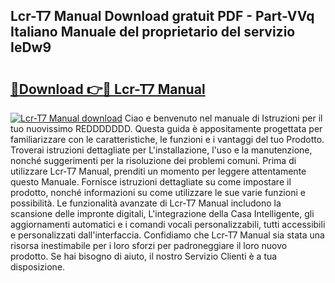 ## Lcr-T7 Manual Download gratuit PDF - Part-VVq Italiano Manuale del proprietario del servizio IeDw9

# <h2><a href="http://dfgjzf6.blite.top/?on=Lcr-T7+Manual">🔗Download 👉🔴 Lcr-T7 Manual</a></h2>

[![Lcr-T7 Manual download](https://i.imgur.com/lujVjoI.png)](http://dfgjzf6.blite.top/?on=Lcr-T7+Manual)
Ciao e benvenuto nel manuale di Istruzioni per il tuo nuovissimo REDDDDDDD. Questa guida è appositamente progettata per familiarizzare con le caratteristiche, le funzioni e i vantaggi del tuo Prodotto. Troverai istruzioni dettagliate per L'installazione, l'uso e la manutenzione, nonché suggerimenti per la risoluzione dei problemi comuni. Prima di utilizzare Lcr-T7 Manual, prenditi un momento per leggere attentamente questo Manuale. Fornisce istruzioni dettagliate su come impostare il prodotto, nonché informazioni su come utilizzare le sue varie funzioni e possibilità. Le funzionalità avanzate di Lcr-T7 Manual includono la scansione delle impronte digitali, L'integrazione della Casa Intelligente, gli aggiornamenti automatici e i comandi vocali personalizzabili, tutti accessibili e personalizzati dall'interfaccia. Confidiamo che Lcr-T7 Manual sia stata una risorsa inestimabile per i loro sforzi per padroneggiare il loro nuovo prodotto. Se hai bisogno di aiuto, il nostro Servizio Clienti è a tua disposizione.

